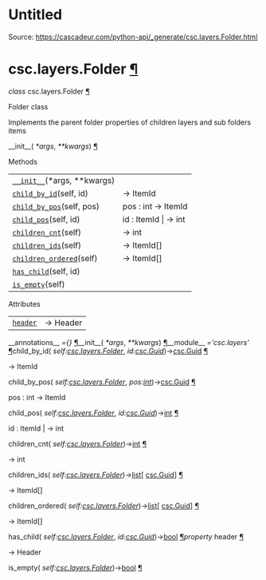 # Untitled

Source: https://cascadeur.com/python-api/_generate/csc.layers.Folder.html

# csc.layers.Folder [¶](https://cascadeur.com/python-api/_generate/csc.layers.Folder.html\#csc-layers-folder "Permalink to this heading")

_class_ csc.layers.Folder [¶](https://cascadeur.com/python-api/_generate/csc.layers.Folder.html#csc.layers.Folder "Permalink to this definition")

Folder class

Implements the parent folder properties of children layers and sub folders items

\_\_init\_\_( _\*args_, _\*\*kwargs_) [¶](https://cascadeur.com/python-api/_generate/csc.layers.Folder.html#csc.layers.Folder.__init__ "Permalink to this definition")

Methods

|     |     |
| --- | --- |
| [`__init__`](https://cascadeur.com/python-api/csc.html#csc.layers.Folder.__init__ "csc.layers.Folder.__init__")(\*args, \*\*kwargs) |  |
| [`child_by_id`](https://cascadeur.com/python-api/csc.html#csc.layers.Folder.child_by_id "csc.layers.Folder.child_by_id")(self, id) | -\> ItemId |
| [`child_by_pos`](https://cascadeur.com/python-api/csc.html#csc.layers.Folder.child_by_pos "csc.layers.Folder.child_by_pos")(self, pos) | pos : int -> ItemId |
| [`child_pos`](https://cascadeur.com/python-api/csc.html#csc.layers.Folder.child_pos "csc.layers.Folder.child_pos")(self, id) | id : ItemId \| -> int |
| [`children_cnt`](https://cascadeur.com/python-api/csc.html#csc.layers.Folder.children_cnt "csc.layers.Folder.children_cnt")(self) | -\> int |
| [`children_ids`](https://cascadeur.com/python-api/csc.html#csc.layers.Folder.children_ids "csc.layers.Folder.children_ids")(self) | -\> ItemId\[\] |
| [`children_ordered`](https://cascadeur.com/python-api/csc.html#csc.layers.Folder.children_ordered "csc.layers.Folder.children_ordered")(self) | -\> ItemId\[\] |
| [`has_child`](https://cascadeur.com/python-api/csc.html#csc.layers.Folder.has_child "csc.layers.Folder.has_child")(self, id) |  |
| [`is_empty`](https://cascadeur.com/python-api/csc.html#csc.layers.Folder.is_empty "csc.layers.Folder.is_empty")(self) |  |

Attributes

|     |     |
| --- | --- |
| [`header`](https://cascadeur.com/python-api/csc.html#csc.layers.Folder.header "csc.layers.Folder.header") | -\> Header |

\_\_annotations\_\_ _={}_ [¶](https://cascadeur.com/python-api/_generate/csc.layers.Folder.html#csc.layers.Folder.__annotations__ "Permalink to this definition")\_\_init\_\_( _\*args_, _\*\*kwargs_) [¶](https://cascadeur.com/python-api/_generate/csc.layers.Folder.html#id0 "Permalink to this definition")\_\_module\_\_ _='csc.layers'_ [¶](https://cascadeur.com/python-api/_generate/csc.layers.Folder.html#csc.layers.Folder.__module__ "Permalink to this definition")child\_by\_id( _self:[csc.layers.Folder](https://cascadeur.com/python-api/csc.html#csc.layers.Folder "csc.layers.Folder")_, _id:[csc.Guid](https://cascadeur.com/python-api/csc.html#csc.Guid "csc.Guid")_)→[csc.Guid](https://cascadeur.com/python-api/csc.html#csc.Guid "csc.Guid") [¶](https://cascadeur.com/python-api/_generate/csc.layers.Folder.html#csc.layers.Folder.child_by_id "Permalink to this definition")

-\> ItemId

child\_by\_pos( _self:[csc.layers.Folder](https://cascadeur.com/python-api/csc.html#csc.layers.Folder "csc.layers.Folder")_, _pos:[int](https://docs.python.org/3/library/functions.html#int "(in Python v3.13)")_)→[csc.Guid](https://cascadeur.com/python-api/csc.html#csc.Guid "csc.Guid") [¶](https://cascadeur.com/python-api/_generate/csc.layers.Folder.html#csc.layers.Folder.child_by_pos "Permalink to this definition")

pos : int
-\> ItemId

child\_pos( _self:[csc.layers.Folder](https://cascadeur.com/python-api/csc.html#csc.layers.Folder "csc.layers.Folder")_, _id:[csc.Guid](https://cascadeur.com/python-api/csc.html#csc.Guid "csc.Guid")_)→[int](https://docs.python.org/3/library/functions.html#int "(in Python v3.13)") [¶](https://cascadeur.com/python-api/_generate/csc.layers.Folder.html#csc.layers.Folder.child_pos "Permalink to this definition")

id : ItemId \| -> int

children\_cnt( _self:[csc.layers.Folder](https://cascadeur.com/python-api/csc.html#csc.layers.Folder "csc.layers.Folder")_)→[int](https://docs.python.org/3/library/functions.html#int "(in Python v3.13)") [¶](https://cascadeur.com/python-api/_generate/csc.layers.Folder.html#csc.layers.Folder.children_cnt "Permalink to this definition")

-\> int

children\_ids( _self:[csc.layers.Folder](https://cascadeur.com/python-api/csc.html#csc.layers.Folder "csc.layers.Folder")_)→[list](https://docs.python.org/3/library/stdtypes.html#list "(in Python v3.13)")\[ [csc.Guid](https://cascadeur.com/python-api/csc.html#csc.Guid "csc.Guid")\] [¶](https://cascadeur.com/python-api/_generate/csc.layers.Folder.html#csc.layers.Folder.children_ids "Permalink to this definition")

-\> ItemId\[\]

children\_ordered( _self:[csc.layers.Folder](https://cascadeur.com/python-api/csc.html#csc.layers.Folder "csc.layers.Folder")_)→[list](https://docs.python.org/3/library/stdtypes.html#list "(in Python v3.13)")\[ [csc.Guid](https://cascadeur.com/python-api/csc.html#csc.Guid "csc.Guid")\] [¶](https://cascadeur.com/python-api/_generate/csc.layers.Folder.html#csc.layers.Folder.children_ordered "Permalink to this definition")

-\> ItemId\[\]

has\_child( _self:[csc.layers.Folder](https://cascadeur.com/python-api/csc.html#csc.layers.Folder "csc.layers.Folder")_, _id:[csc.Guid](https://cascadeur.com/python-api/csc.html#csc.Guid "csc.Guid")_)→[bool](https://docs.python.org/3/library/functions.html#bool "(in Python v3.13)") [¶](https://cascadeur.com/python-api/_generate/csc.layers.Folder.html#csc.layers.Folder.has_child "Permalink to this definition")_property_ header [¶](https://cascadeur.com/python-api/_generate/csc.layers.Folder.html#csc.layers.Folder.header "Permalink to this definition")

-\> Header

is\_empty( _self:[csc.layers.Folder](https://cascadeur.com/python-api/csc.html#csc.layers.Folder "csc.layers.Folder")_)→[bool](https://docs.python.org/3/library/functions.html#bool "(in Python v3.13)") [¶](https://cascadeur.com/python-api/_generate/csc.layers.Folder.html#csc.layers.Folder.is_empty "Permalink to this definition")